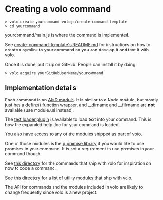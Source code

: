 # Creating a volo command

    > volo create yourcommand volojs/create-command-template
    > cd yourcommand

yourcommand/main.js is where the command is implemented.

See
[create-command-template's README.md](https://github.com/volojs/create-command-template)
for instructions on how to create a symlink to your command so you can develop
it and test it with volo.

Once it is done, put it up on GitHub. People can install it by doing:

    > volo acquire yourGitHubUserName/yourcommand

## Implementation details

Each command is an [AMD module](https://github.com/amdjs/amdjs-api/wiki/AMD).
It is similar to a Node module, but mostly just has a define() function wrapper,
and __dirname and __filename are **not** available (use module.uri instead).

The [text loader plugin](http://requirejs.org/docs/api.html#text)
is available to load text into your command. This is how the expanded help doc
for your command is loaded.

You also have access to any of the modules shipped as part
of volo.

One of those modules is the [q promise library](https://github.com/kriskowal/q)
if you would like to use promises in your command. It is not a
requirement to use promises in your command though.

See [this directory](https://github.com/volojs/volo/tree/master/volo) for the
commands that ship with volo for inspiration on how to code a command.

See [this directory](https://github.com/volojs/volo/tree/master/volo/volo) for
a list of utility modules that ship with volo.

The API for commands and the modules included in volo are likely to change
frequently since volo is a new project.
